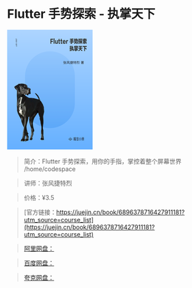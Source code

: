 # Flutter 手势探索 - 执掌天下

![img](../../assets/4d634380467d4d1ca985a3ee841ca695~tplv-k3u1fbpfcp-no-mark_280_280_200_280.png)

> 简介：Flutter 手势探索，用你的手指，掌控着整个屏幕世界 /home/codespace

> 讲师：张风捷特烈

> 价格：¥3.5

> [官方链接：https://juejin.cn/book/6896378716427911181?utm_source=course_list](https://juejin.cn/book/6896378716427911181?utm_source=course_list)

> [阿里网盘：]()

> [百度网盘：]()

> [夸克网盘：]()
